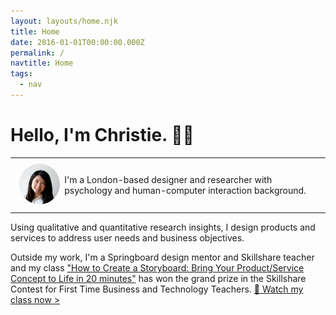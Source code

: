 ```yaml
---
layout: layouts/home.njk
title: Home
date: 2016-01-01T00:00:00.000Z
permalink: /
navtitle: Home
tags:
  - nav
---
```

# Hello, I'm Christie. <span>&#x1F481;&#x200D;&#x2640;&#xFE0F;</span>

<table>
<tbody>
<tr>
<td><img src="/static/img/christie-lau-ux-profile-pic.png" width="100px" style="border-radius: 100%; padding: 0.5em;" alt="Christie Lau Profile Picture"> </td>
<td>I'm a London-based designer and researcher with psychology and human-computer interaction background.</td>
</tr>
</tbody>
</table>
Using qualitative and quantitative research insights, I design products and services to address user needs and business objectives.

Outside my work, I'm a Springboard design mentor and Skillshare teacher and my class  <a href="https://skl.sh/2TOE5Qc" target="_blank">"How to Create a Storyboard: Bring Your Product/Service Concept to Life in 20 minutes"</a> has won the grand prize in the Skillshare Contest for First Time Business and Technology Teachers. <a href="https://skl.sh/2TOE5Qc" target="_blank"><span>&#x1F440;</span> Watch my class now ></a>

